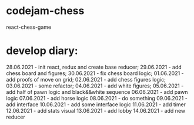 # codejam-chess
react-chess-game

# develop diary:
28.06.2021 - init react, redux and create base reducer;
29.06.2021 - add chess board and figures;
30.06.2021 - fix chess board logic;
01.06.2021 - add proofs of move on grid;
02.06.2021 - add chess figures logic;
03.06.2021 - some refactor;
04.06.2021 - add white figures;
05.06.2021 - add half of pawn logic and black&&white sequence
06.06.2021 - add pawn logic
07.06.2021 - add horse logic
08.06.2021 - do something
09.06.2021 - add interface 
10.06.2021 - add some interface logic
11.06.2021 - add timer
12.06.2021 - add stats visual
13.06.2021 - add lobby
14.06.2021 - add new reducer
